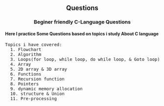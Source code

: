<center>
<h2>Questions</h2>
<h3>Beginer friendly <strong>C-Language</strong> Questions</h3>
</center>
<h4>Here I practice Some Questions based on topics i study About C language </h4>
<pre>Topics i have covered:
  1. Flowchart 
  2. Algorithm 
  3. Loops(for loop, while loop, do while loop, & Goto loop)
  4. Array
  5. 2D array & 3D array
  6. Functions
  7. Recursion function 
  8. Pointers
  9. dynamic memory allocation 
  10. structure & Union
  11. Pre-processing
</pre>

